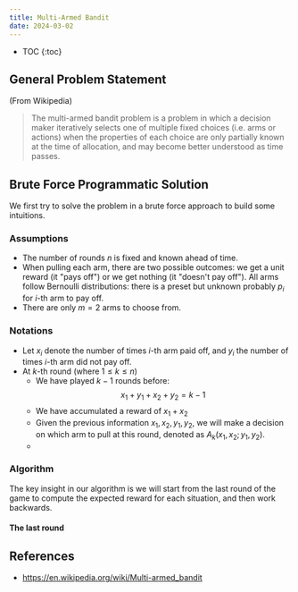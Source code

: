 ```yaml
---
title: Multi-Armed Bandit
date: 2024-03-02
---
```


* TOC
{:toc}

## General Problem Statement

(From Wikipedia)

> The multi-armed bandit problem is a problem in which a decision maker iteratively selects one of multiple fixed
> choices (i.e. arms or actions) when the properties of each choice are only partially known at the time of allocation,
> and may become better understood as time passes.

## Brute Force Programmatic Solution

We first try to solve the problem in a brute force approach to build some intuitions.

### Assumptions

* The number of rounds $n$ is fixed and known ahead of time.
* When pulling each arm, there are two possible outcomes: we get a unit reward (it "pays off") or we get nothing (it
  "doesn't pay off"). All arms follow Bernoulli distributions: there is a preset but unknown probably $p_i$ for $i$-th
  arm to pay off.
* There are only $m=2$ arms to choose from.

### Notations

* Let $x_i$ denote the number of times $i$-th arm paid off, and $y_i$ the number of times $i$-th arm did not pay off. 
* At $k$-th round (where $1 \leq k \leq n$)
  * We have played $k-1$ rounds before: $$x_1 + y_1 + x_2 + y_2 = k-1$$
  * We have accumulated a reward of $x_1+x_2$
  * Given the previous information $x_1, x_2, y_1, y_2$, we will make a decision on which arm to pull at this round,
    denoted as $A_k(x_1, x_2; y_1, y_2)$.
  * 

### Algorithm

The key insight in our algorithm is we will start from the last round of the game to compute the expected reward for
each situation, and then work backwards.

#### The last round


## References

* <https://en.wikipedia.org/wiki/Multi-armed_bandit>